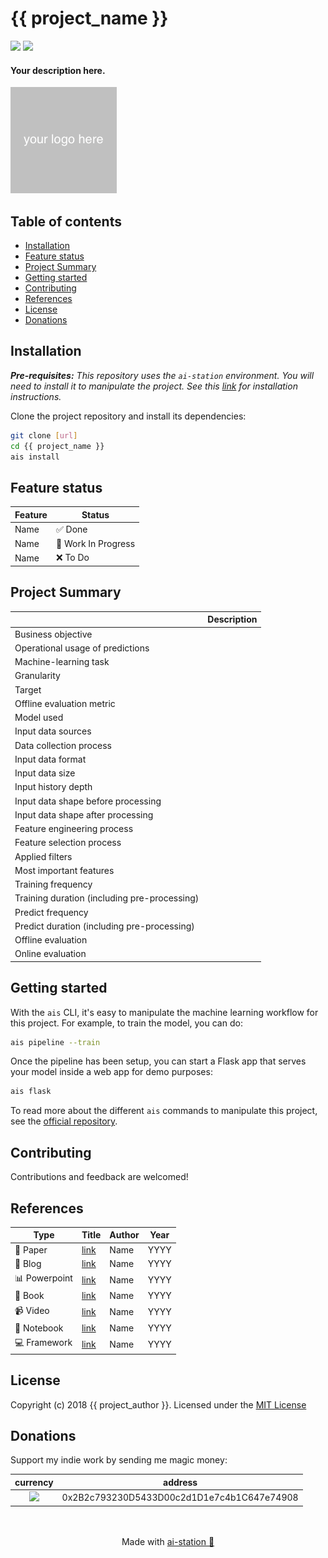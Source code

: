 # {{ project_name }}

<img src="https://travis-ci.org/{{ project_author }}/{{ project_name }}.svg?branch=master" height="18">
<img src="https://img.shields.io/badge/License-MIT-yellow.svg" height="18">

#### Your description here.

![](docs/images/logo.png)

## Table of contents

- [Installation](#installation)
- [Feature status](#feature-status)
- [Project Summary](#project-summary)
- [Getting started](#getting-started)
- [Contributing](#contributing)
- [References](#references)
- [License](#license)
- [Donations](#donations)

## Installation

*__Pre-requisites:__ This repository uses the `ai-station` environment. You will need to install it to manipulate the project. See this [link](https://github.com/fmikaelian/ai-station) for installation instructions.*

Clone the project repository and install its dependencies:

```bash
git clone [url]
cd {{ project_name }}
ais install
```

## Feature status

| Feature | Status                                     |
|---------|--------------------------------------------|
| Name    | :white_check_mark: Done                    |
| Name    | :arrows_counterclockwise: Work In Progress |
| Name    | :x: To Do                                  |

## Project Summary

|                                              | Description |
|----------------------------------------------|-------------|
| Business objective                           |             |
| Operational usage of predictions             |             |
| Machine-learning task                        |             |
| Granularity                                  |             |
| Target                                       |             |
| Offline evaluation metric                    |             |
| Model used                                   |             |
| Input data sources                           |             |
| Data collection process                      |             |
| Input data format                            |             |
| Input data size                              |             |
| Input history depth                          |             |
| Input data shape before processing           |             |
| Input data shape after processing            |             |
| Feature engineering process                  |             |
| Feature selection process                    |             |
| Applied filters                              |             |
| Most important features                      |             |
| Training frequency                           |             |
| Training duration (including pre-processing) |             |
| Predict frequency                            |             |
| Predict duration (including pre-processing)  |             |
| Offline evaluation                           |             |
| Online evaluation                            |             |

## Getting started

With the `ais` CLI, it's easy to manipulate the machine learning workflow for this project. For example, to train the model, you can do:

```bash
ais pipeline --train
```

Once the pipeline has been setup, you can start a Flask app that serves your model inside a web app for demo purposes:

```bash
ais flask
```

To read more about the different `ais` commands to manipulate this project, see the [official repository](https://github.com/fmikaelian/ai-station).

## Contributing

Contributions and feedback are welcomed!

## References

| Type                        | Title        | Author | Year |
|-----------------------------|--------------|--------|------|
| :newspaper: Paper           | [link](link) | Name   | YYYY |
| :signal_strength: Blog      | [link](link) | Name   | YYYY |
| :bar_chart: Powerpoint      | [link](link) | Name   | YYYY |
| :green_book: Book           | [link](link) | Name   | YYYY |
| :video_camera: Video        | [link](link) | Name   | YYYY |
| :triangular_ruler: Notebook | [link](link) | Name   | YYYY |
| :computer: Framework        | [link](link) | Name   | YYYY |

## License

Copyright (c) 2018 {{ project_author }}. Licensed under the [MIT License](LICENSE)

## Donations

Support my indie work by sending me magic money:

|                                   currency                                    | address                                    |
|:-----------------------------------------------------------------------------:|--------------------------------------------|
| <a ><img src="https://cdn.coinranking.com/rk4RKHOuW/eth.svg" width="30" ></a> | 0x2B2c793230D5433D00c2d1D1e7c4b1C647e74908 |

<p align="center">
</br>
</br>
  Made with <a href="https://github.com/fmikaelian/ai-station">ai-station 🌌 </a>
</p>
